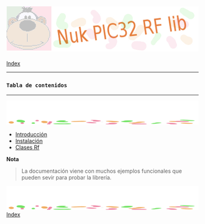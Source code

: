 ![Nuk](img/Nuk-pic-rf-lib.jpg)
------------------------------------------------------------------------------
[Index](Index.md)




------------------------------------------------------------------------------
### `Tabla de contenidos`




------------------------------------------------------------------------------
![separa](img/Nuk-separa.jpg)

* [Introducción](Intro.md)
* [Instalación](Install.md)
* [Clases Rf](Rf.md)

**Nota**
>La documentación viene con muchos ejemplos funcionales que pueden sevir para 
probar la librería.

![separa](img/Nuk-separa.jpg)
[Index](Index.md)


